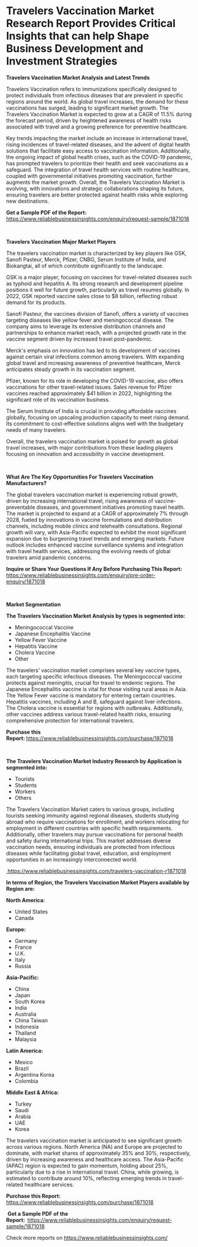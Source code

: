 <p><h1>Travelers Vaccination Market Research Report Provides Critical Insights that can help Shape Business Development and Investment Strategies</h1></p><p><strong>Travelers Vaccination Market Analysis and Latest Trends</strong></p>
<p><p>Travelers Vaccination refers to immunizations specifically designed to protect individuals from infectious diseases that are prevalent in specific regions around the world. As global travel increases, the demand for these vaccinations has surged, leading to significant market growth. The Travelers Vaccination Market is expected to grow at a CAGR of 11.5% during the forecast period, driven by heightened awareness of health risks associated with travel and a growing preference for preventive healthcare.</p><p>Key trends impacting the market include an increase in international travel, rising incidences of travel-related diseases, and the advent of digital health solutions that facilitate easy access to vaccination information. Additionally, the ongoing impact of global health crises, such as the COVID-19 pandemic, has prompted travelers to prioritize their health and seek vaccinations as a safeguard. The integration of travel health services with routine healthcare, coupled with governmental initiatives promoting vaccination, further augments the market growth. Overall, the Travelers Vaccination Market is evolving, with innovations and strategic collaborations shaping its future, ensuring travelers are better protected against health risks while exploring new destinations.</p></p>
<p><strong>Get a Sample PDF of the Report:&nbsp;</strong> <a href="https://www.reliablebusinessinsights.com/enquiry/request-sample/1871018?utm_campaign=2321&utm_medium=2&utm_source=Github&utm_content=ia&utm_term=08032025&utm_id=travelers-vaccination">https://www.reliablebusinessinsights.com/enquiry/request-sample/1871018</a></p>
<p>&nbsp;</p>
<p><strong>Travelers Vaccination Major Market Players</strong></p>
<p><p>The travelers vaccination market is characterized by key players like GSK, Sanofi Pasteur, Merck, Pfizer, CNBG, Serum Institute of India, and Biokangtai, all of which contribute significantly to the landscape. </p><p>GSK is a major player, focusing on vaccines for travel-related diseases such as typhoid and hepatitis A. Its strong research and development pipeline positions it well for future growth, particularly as travel resumes globally. In 2022, GSK reported vaccine sales close to $8 billion, reflecting robust demand for its products.</p><p>Sanofi Pasteur, the vaccines division of Sanofi, offers a variety of vaccines targeting diseases like yellow fever and meningococcal disease. The company aims to leverage its extensive distribution channels and partnerships to enhance market reach, with a projected growth rate in the vaccine segment driven by increased travel post-pandemic.</p><p>Merck's emphasis on innovation has led to its development of vaccines against certain viral infections common among travelers. With expanding global travel and increasing awareness of preventive healthcare, Merck anticipates steady growth in its vaccination segment.</p><p>Pfizer, known for its role in developing the COVID-19 vaccine, also offers vaccinations for other travel-related issues. Sales revenue for Pfizer vaccines reached approximately $41 billion in 2022, highlighting the significant role of its vaccination business.</p><p>The Serum Institute of India is crucial in providing affordable vaccines globally, focusing on upscaling production capacity to meet rising demand. Its commitment to cost-effective solutions aligns well with the budgetary needs of many travelers.</p><p>Overall, the travelers vaccination market is poised for growth as global travel increases, with major contributions from these leading players focusing on innovation and accessibility in vaccine development.</p></p>
<p>&nbsp;</p>
<p><strong>What Are The Key Opportunities For Travelers Vaccination Manufacturers?</strong></p>
<p><p>The global travelers vaccination market is experiencing robust growth, driven by increasing international travel, rising awareness of vaccine-preventable diseases, and government initiatives promoting travel health. The market is projected to expand at a CAGR of approximately 7% through 2028, fueled by innovations in vaccine formulations and distribution channels, including mobile clinics and telehealth consultations. Regional growth will vary, with Asia-Pacific expected to exhibit the most significant expansion due to burgeoning travel trends and emerging markets. Future outlook includes enhanced vaccine surveillance systems and integration with travel health services, addressing the evolving needs of global travelers amid pandemic concerns.</p></p>
<p><strong>Inquire or Share Your Questions If Any Before Purchasing This Report:</strong> <a href="https://www.reliablebusinessinsights.com/enquiry/pre-order-enquiry/1871018?utm_campaign=2321&utm_medium=2&utm_source=Github&utm_content=ia&utm_term=08032025&utm_id=travelers-vaccination">https://www.reliablebusinessinsights.com/enquiry/pre-order-enquiry/1871018</a></p>
<p>&nbsp;</p>
<p><strong>Market Segmentation</strong></p>
<p><strong>The Travelers Vaccination Market Analysis by types is segmented into:</strong></p>
<p><ul><li>Meningococcal Vaccine</li><li>Japanese Encephalitis Vaccine</li><li>Yellow Fever Vaccine</li><li>Hepatitis Vaccine</li><li>Cholera Vaccine</li><li>Other</li></ul></p>
<p><p>The travelers' vaccination market comprises several key vaccine types, each targeting specific infectious diseases. The Meningococcal vaccine protects against meningitis, crucial for travel to endemic regions. The Japanese Encephalitis vaccine is vital for those visiting rural areas in Asia. The Yellow Fever vaccine is mandatory for entering certain countries. Hepatitis vaccines, including A and B, safeguard against liver infections. The Cholera vaccine is essential for regions with outbreaks. Additionally, other vaccines address various travel-related health risks, ensuring comprehensive protection for international travelers.</p></p>
<p><strong>Purchase this Report:&nbsp;</strong><a href="https://www.reliablebusinessinsights.com/purchase/1871018?utm_campaign=2321&utm_medium=2&utm_source=Github&utm_content=ia&utm_term=08032025&utm_id=travelers-vaccination">https://www.reliablebusinessinsights.com/purchase/1871018</a></p>
<p>&nbsp;</p>
<p><strong>The Travelers Vaccination Market Industry Research by Application is segmented into:</strong></p>
<p><ul><li>Tourists</li><li>Students</li><li>Workers</li><li>Others</li></ul></p>
<p><p>The Travelers Vaccination Market caters to various groups, including tourists seeking immunity against regional diseases, students studying abroad who require vaccinations for enrollment, and workers relocating for employment in different countries with specific health requirements. Additionally, other travelers may pursue vaccinations for personal health and safety during international trips. This market addresses diverse vaccination needs, ensuring individuals are protected from infectious diseases while facilitating global travel, education, and employment opportunities in an increasingly interconnected world.</p></p>
<p><a href="https://www.reliablebusinessinsights.com/travelers-vaccination-r1871018?utm_campaign=2321&utm_medium=2&utm_source=Github&utm_content=ia&utm_term=08032025&utm_id=travelers-vaccination">&nbsp;https://www.reliablebusinessinsights.com/travelers-vaccination-r1871018</a></p>
<p><strong>In terms of Region, the Travelers Vaccination Market Players available by Region are:</strong></p>
<p>
    <p> <strong> North America: </strong>
        <ul>
            <li>United States</li>
            <li>Canada</li>
        </ul>
        </p> 
    <p> <strong> Europe: </strong>
        <ul>
            <li>Germany</li>
            <li>France</li>
            <li>U.K.</li>
            <li>Italy</li>
            <li>Russia</li>
        </ul>
        </p> 
    <p> <strong> Asia-Pacific: </strong>
        <ul>
            <li>China</li>
            <li>Japan</li>
            <li>South Korea</li>
            <li>India</li>
            <li>Australia</li>
            <li>China Taiwan</li>
            <li>Indonesia</li>
            <li>Thailand</li>
            <li>Malaysia</li>
        </ul>
        </p> 
    <p> <strong> Latin America: </strong>
        <ul>
            <li>Mexico</li>
            <li>Brazil</li>
            <li>Argentina Korea</li>
            <li>Colombia</li>
        </ul>
        </p> 
    <p> <strong> Middle East & Africa: </strong>
        <ul>
            <li>Turkey</li>
            <li>Saudi</li>
            <li>Arabia</li>
            <li>UAE</li>
            <li>Korea</li>
        </ul>
    </p>
    </p>
<p><p>The travelers vaccination market is anticipated to see significant growth across various regions. North America (NA) and Europe are projected to dominate, with market shares of approximately 35% and 30%, respectively, driven by increasing awareness and healthcare access. The Asia-Pacific (APAC) region is expected to gain momentum, holding about 25%, particularly due to a rise in international travel. China, while growing, is estimated to contribute around 10%, reflecting emerging trends in travel-related healthcare services.</p></p>
<p><strong>Purchase this Report: </strong><a href="https://www.reliablebusinessinsights.com/purchase/1871018?utm_campaign=2321&utm_medium=2&utm_source=Github&utm_content=ia&utm_term=08032025&utm_id=travelers-vaccination">https://www.reliablebusinessinsights.com/purchase/1871018</a></p>
<p>&nbsp;<strong>Get a Sample PDF of the Report:&nbsp;&nbsp;</strong><a href="https://www.reliablebusinessinsights.com/enquiry/request-sample/1871018?utm_campaign=2321&utm_medium=2&utm_source=Github&utm_content=ia&utm_term=08032025&utm_id=travelers-vaccination">https://www.reliablebusinessinsights.com/enquiry/request-sample/1871018</a></p>
<p><strong></strong></p>
<p>Check more reports on <a href="https://www.reliablebusinessinsights.com/?utm_campaign=2321&utm_medium=2&utm_source=Github&utm_content=ia&utm_term=08032025&utm_id=travelers-vaccination">https://www.reliablebusinessinsights.com/</a></p>